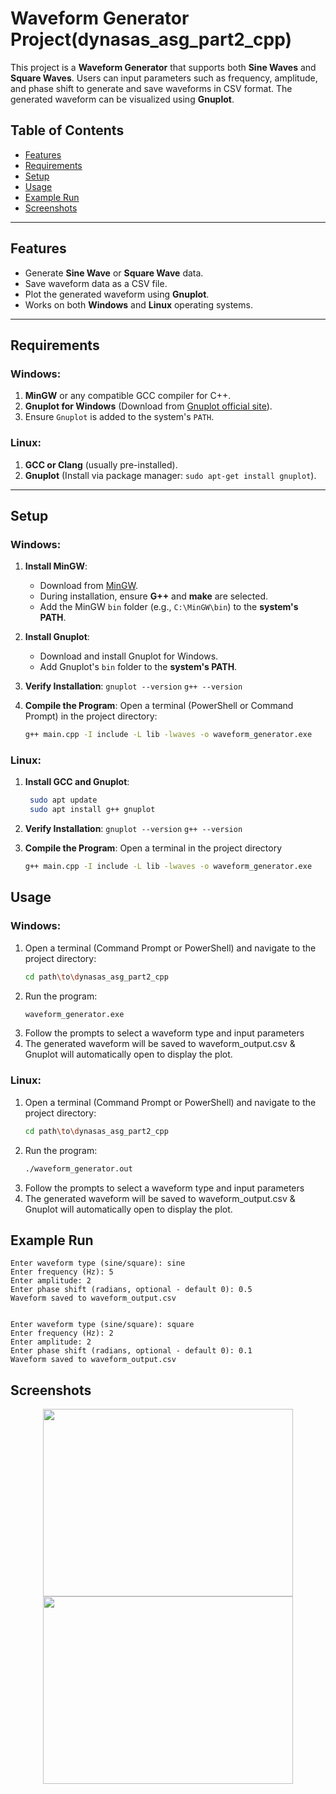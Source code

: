 # Waveform Generator Project(dynasas_asg_part2_cpp)

This project is a **Waveform Generator** that supports both **Sine Waves** and **Square Waves**. Users can input parameters such as frequency, amplitude, and phase shift to generate and save waveforms in CSV format. The generated waveform can be visualized using **Gnuplot**.

## **Table of Contents**
- [Features](#features)
- [Requirements](#requirements)
- [Setup](#setup)
- [Usage](#usage)
- [Example Run](#example-run)
- [Screenshots](#screenshots)

---

## **Features**
- Generate **Sine Wave** or **Square Wave** data.
- Save waveform data as a CSV file.
- Plot the generated waveform using **Gnuplot**.
- Works on both **Windows** and **Linux** operating systems.

---

## **Requirements**
### **Windows:**
1. **MinGW** or any compatible GCC compiler for C++.
2. **Gnuplot for Windows** (Download from [Gnuplot official site](http://www.gnuplot.info)).
3. Ensure `Gnuplot` is added to the system's `PATH`.

### **Linux:**
1. **GCC or Clang** (usually pre-installed).
2. **Gnuplot** (Install via package manager: `sudo apt-get install gnuplot`).

---

## **Setup**

### **Windows:**

1. **Install MinGW**:
   - Download from [MinGW](https://sourceforge.net/projects/mingw/).
   - During installation, ensure **G++** and **make** are selected.
   - Add the MinGW `bin` folder (e.g., `C:\MinGW\bin`) to the **system's PATH**.

2. **Install Gnuplot**:
   - Download and install Gnuplot for Windows.
   - Add Gnuplot's `bin` folder to the **system's PATH**.

3. **Verify Installation**:
     ``` gnuplot --version ```
     ``` g++ --version ```

4. **Compile the Program**:
   Open a terminal (PowerShell or Command Prompt) in the project directory:
   ```bash
   g++ main.cpp -I include -L lib -lwaves -o waveform_generator.exe

### **Linux:**

1. **Install GCC and Gnuplot**:
   ```bash
    sudo apt update
    sudo apt install g++ gnuplot

2. **Verify Installation**:
     ``` gnuplot --version ```
      ``` g++ --version ```
        
3. **Compile the Program**:
   Open a terminal in the project directory
   ```bash
   g++ main.cpp -I include -L lib -lwaves -o waveform_generator.exe

## **Usage**
  ### Windows:
1. Open a terminal (Command Prompt or PowerShell) and navigate to the project directory:
   ```bash
   cd path\to\dynasas_asg_part2_cpp
2. Run the program:
   ```bash
   waveform_generator.exe
3. Follow the prompts to select a waveform type and input parameters
4. The generated waveform will be saved to waveform_output.csv & Gnuplot will automatically open to display the plot.

  ### Linux:
1. Open a terminal (Command Prompt or PowerShell) and navigate to the project directory:
   ```bash
   cd path\to\dynasas_asg_part2_cpp
2. Run the program:
   ```bash
   ./waveform_generator.out
3. Follow the prompts to select a waveform type and input parameters
4. The generated waveform will be saved to waveform_output.csv & Gnuplot will automatically open to display the plot.


## **Example Run**
  ```
  Enter waveform type (sine/square): sine
  Enter frequency (Hz): 5
  Enter amplitude: 2
  Enter phase shift (radians, optional - default 0): 0.5
  Waveform saved to waveform_output.csv


  Enter waveform type (sine/square): square
  Enter frequency (Hz): 2
  Enter amplitude: 2
  Enter phase shift (radians, optional - default 0): 0.1
  Waveform saved to waveform_output.csv
```
## Screenshots
<p align="center">
  <img src="https://github.com/user-attachments/assets/f4462191-07f2-442e-84c8-ba394ec91f83" width="400" height="300"/>
  <img src="https://github.com/user-attachments/assets/24b87f0d-f37d-4c34-89e2-bb16a65b5aea" width="400" height="300"/>
</p>


